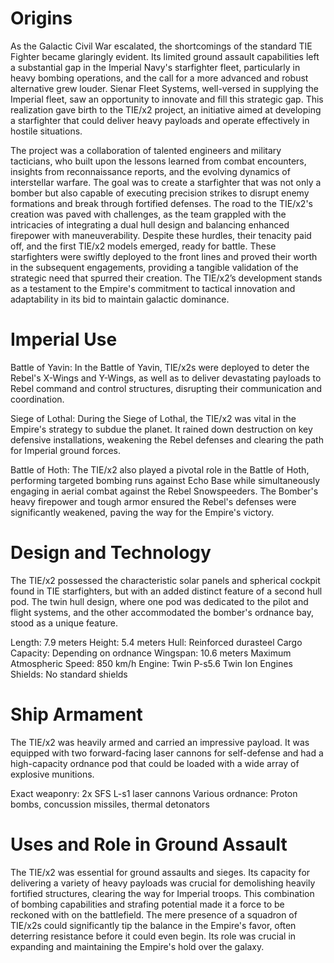 # Origins

As the Galactic Civil War escalated, the shortcomings of the standard TIE Fighter became glaringly evident.
Its limited ground assault capabilities left a substantial gap in the Imperial Navy's starfighter fleet, particularly in heavy bombing operations, and the call for a more advanced and robust alternative grew louder.
Sienar Fleet Systems, well-versed in supplying the Imperial fleet, saw an opportunity to innovate and fill this strategic gap.
This realization gave birth to the TIE/x2 project, an initiative aimed at developing a starfighter that could deliver heavy payloads and operate effectively in hostile situations.

The project was a collaboration of talented engineers and military tacticians, who built upon the lessons learned from combat encounters, insights from reconnaissance reports, and the evolving dynamics of interstellar warfare.
The goal was to create a starfighter that was not only a bomber but also capable of executing precision strikes to disrupt enemy formations and break through fortified defenses.
The road to the TIE/x2's creation was paved with challenges, as the team grappled with the intricacies of integrating a dual hull design and balancing enhanced firepower with maneuverability.
Despite these hurdles, their tenacity paid off, and the first TIE/x2 models emerged, ready for battle.
These starfighters were swiftly deployed to the front lines and proved their worth in the subsequent engagements, providing a tangible validation of the strategic need that spurred their creation.
The TIE/x2’s development stands as a testament to the Empire's commitment to tactical innovation and adaptability in its bid to maintain galactic dominance.

# Imperial Use

Battle of Yavin:
In the Battle of Yavin, TIE/x2s were deployed to deter the Rebel's X-Wings and Y-Wings, as well as to deliver devastating payloads to Rebel command and control structures, disrupting their communication and coordination.

Siege of Lothal:
During the Siege of Lothal, the TIE/x2 was vital in the Empire's strategy to subdue the planet.
It rained down destruction on key defensive installations, weakening the Rebel defenses and clearing the path for Imperial ground forces.

Battle of Hoth:
The TIE/x2 also played a pivotal role in the Battle of Hoth, performing targeted bombing runs against Echo Base while simultaneously engaging in aerial combat against the Rebel Snowspeeders.
The Bomber's heavy firepower and tough armor ensured the Rebel's defenses were significantly weakened, paving the way for the Empire's victory.

# Design and Technology

The TIE/x2 possessed the characteristic solar panels and spherical cockpit found in TIE starfighters, but with an added distinct feature of a second hull pod.
The twin hull design, where one pod was dedicated to the pilot and flight systems, and the other accommodated the bomber's ordnance bay, stood as a unique feature.

Length: 7.9 meters
Height: 5.4 meters
Hull: Reinforced durasteel
Cargo Capacity: Depending on ordnance
Wingspan: 10.6 meters
Maximum Atmospheric Speed: 850 km/h
Engine: Twin P-s5.6 Twin Ion Engines
Shields: No standard shields

# Ship Armament

The TIE/x2 was heavily armed and carried an impressive payload.
It was equipped with two forward-facing laser cannons for self-defense and had a high-capacity ordnance pod that could be loaded with a wide array of explosive munitions.

Exact weaponry:
2x SFS L-s1 laser cannons
Various ordnance: Proton bombs, concussion missiles, thermal detonators

# Uses and Role in Ground Assault

The TIE/x2 was essential for ground assaults and sieges.
Its capacity for delivering a variety of heavy payloads was crucial for demolishing heavily fortified structures, clearing the way for Imperial troops.
This combination of bombing capabilities and strafing potential made it a force to be reckoned with on the battlefield.
The mere presence of a squadron of TIE/x2s could significantly tip the balance in the Empire's favor, often deterring resistance before it could even begin.
Its role was crucial in expanding and maintaining the Empire's hold over the galaxy.
